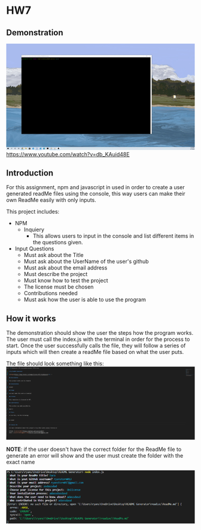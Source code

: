 # HW7

## Demonstration

![Demonstration](img/ezgif-7-ef0f1fb4af81.gif)
https://www.youtube.com/watch?v=db_KAuid48E

## Introduction
For this assignment, npm and javascript in used in order to create a user generated readMe files using the console, this way users can make their own ReadMe easily with
only inputs.

This project includes:

* NPM 
  * Inquiery 
    * This allows users to input in the console and list different items in the questions given.
* Input Questions
  * Must ask about the Title 
  * Must ask about the UserName of the user's github 
  * Must ask about the email address
  * Must describe the project 
  * Must know how to test the project
  * The license must be chosen 
  * Contributions needed 
  * Must ask how the user is able to use the program

## How it works 
The demonstration should show the user the steps how the program works. The user must call the index.js with the terminal in order for the process to start. Once the user
successfully calls the file, they will follow a series of inputs which will then create a readMe file based on what the user puts.

The file should look something like this:
![GeneratedReadMe](img/Result.png)

**NOTE**: if the user doesn't have the correct folder for the ReadMe file to generate an error will show and the user must create the folder with the exact name

![Error](img/NoFile.png)
